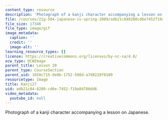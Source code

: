```yaml
---
content_type: resource
description: 'Photograph of a kanji character accompanying a lesson on Japanese. '
file: /courses/21g-504-japanese-iv-spring-2009/adb21c848280cd6e7452f19a04786dd6_Kanji27.gif
file_size: 17346
file_type: image/gif
image_metadata:
  caption: ''
  credit: ''
  image-alt: ''
learning_resource_types: []
license: https://creativecommons.org/licenses/by-nc-sa/4.0/
ocw_type: OCWImage
parent_title: Lesson 20
parent_type: CourseSection
parent_uid: 1658c715-de8b-1752-598d-a7d8228f0109
resourcetype: Image
title: Kanji27
uid: adb21c84-8280-cd6e-7452-f19a04786dd6
video_metadata:
  youtube_id: null
---
```

Photograph of a kanji character accompanying a lesson on Japanese. 